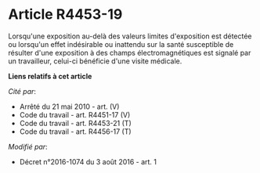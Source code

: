 # Article R4453-19

Lorsqu'une exposition au-delà des valeurs limites d'exposition est détectée ou lorsqu'un effet indésirable ou inattendu sur
la santé susceptible de résulter d'une exposition à des champs électromagnétiques est signalé par un travailleur, celui-ci
bénéficie d'une visite médicale.

**Liens relatifs à cet article**

_Cité par_:

  - Arrêté du 21 mai 2010 - art. (V)
  - Code du travail - art. R4451-17 (V)
  - Code du travail - art. R4453-21 (T)
  - Code du travail - art. R4456-17 (T)

_Modifié par_:

  - Décret n°2016-1074 du 3 août 2016 - art. 1
